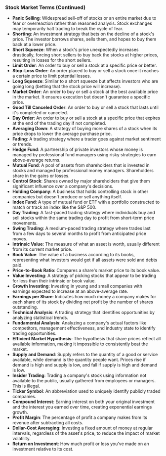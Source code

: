 ### Stock Market Terms (Continued)
- **Panic Selling**: Widespread sell-off of stocks or an entire market due to fear or overreaction rather than reasoned analysis. Stock exchanges may temporarily halt trading to break the cycle of fear.
- **Shorting**: An investment strategy that bets on the decline of a stock's price. The investor borrows shares, sells them, and hopes to buy them back at a lower price.
- **Short Squeeze**: When a stock's price unexpectedly increases drastically, forcing short sellers to buy back the stocks at higher prices, resulting in losses for the short sellers.
- **Limit Order**: An order to buy or sell a stock at a specific price or better.
- **Stop-Loss Order**: An order placed to buy or sell a stock once it reaches a certain price to limit potential losses.
- **Long Squeeze**: Similar to a short squeeze but affects investors who are going long (betting that the stock price will increase).
- **Market Order**: An order to buy or sell a stock at the best available price in the market. It ensures execution but doesn't guarantee a specific price.
- **Good Till Canceled Order**: An order to buy or sell a stock that lasts until it's completed or canceled.
- **Day Order**: An order to buy or sell a stock at a specific price that expires at the end of the trading day if not completed.
- **Averaging Down**: A strategy of buying more shares of a stock when its price drops to lower the average purchase price.
- **Fading**: A trading strategy where a trader goes against market sentiment or trends.
- **Hedge Fund**: A partnership of private investors whose money is managed by professional fund managers using risky strategies to earn above-average returns.
- **Mutual Fund**: A pool of assets from shareholders that is invested in stocks and managed by professional money managers. Shareholders share in the gains or losses.
- **Control Stock**: Shares owned by major shareholders that give them significant influence over a company's decisions.
- **Holding Company**: A business that holds controlling stock in other companies but doesn't produce or sell anything itself.
- **Index Fund**: A type of mutual fund or ETF with a portfolio constructed to match or track an index like the S&P 500.
- **Day Trading**: A fast-paced trading strategy where individuals buy and sell stocks within the same trading day to profit from short-term price movements.
- **Swing Trading**: A medium-paced trading strategy where trades last from a few days to several months to profit from anticipated price moves.
- **Intrinsic Value**: The measure of what an asset is worth, usually different from its current market price.
- **Book Value**: The value of a business according to its books, representing what investors would get if all assets were sold and debts paid.
- **Price-to-Book Ratio**: Compares a share's market price to its book value.
- **Value Investing**: A strategy of picking stocks that appear to be trading for less than their intrinsic or book value.
- **Growth Investing**: Investing in young and small companies with earnings expected to increase at an above-average rate.
- **Earnings per Share**: Indicates how much money a company makes for each share of its stock by dividing net profit by the number of shares outstanding.
- **Technical Analysis**: A trading strategy that identifies opportunities by analyzing statistical trends.
- **Fundamental Analysis**: Analyzing a company's actual factors like competitors, management effectiveness, and industry state to identify trading opportunities.
- **Efficient Market Hypothesis**: The hypothesis that share prices reflect all available information, making it impossible to consistently beat the market.
- **Supply and Demand**: Supply refers to the quantity of a good or service available, while demand is the quantity people want. Prices rise if demand is high and supply is low, and fall if supply is high and demand is low.
- **Insider Trading**: Trading a company's stock using information not available to the public, usually gathered from employees or managers. This is illegal.
- **Ticker Symbol**: An abbreviation used to uniquely identify publicly traded companies.
- **Compound Interest**: Earning interest on both your original investment and the interest you earned over time, creating exponential earnings growth.
- **Profit Margin**: The percentage of profit a company makes from its revenue after subtracting all costs.
- **Dollar-Cost Averaging**: Investing a fixed amount of money at regular intervals, regardless of the asset's price, to reduce the impact of market volatility.
- **Return on Investment**: How much profit or loss you've made on an investment relative to its cost.
